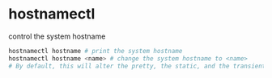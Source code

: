# hostnamectl

control the system hostname

```sh
hostnamectl hostname # print the system hostname
hostnamectl hostname <name> # change the system hostname to <name>
# By default, this will alter the pretty, the static, and the transient hostname alike
```

